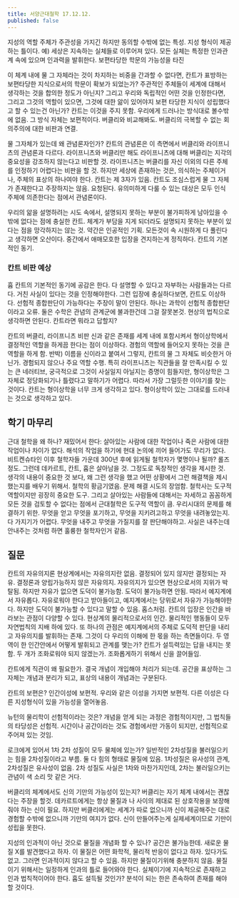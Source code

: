 ```yaml
---
title: 서양근대철학 17.12.12.
published: false
---
```


지성의 역할
주체가 주관성을 가지긴 하지만 동의할 수밖에 없는 특성. 지성 형식이 제공하는 틀이다.
예) 세상은 지속하는 실체들로 이루어져 있다. 모든 실체는 특정한 인과관계 속에 있으며 인과력을 발휘한다.
보편타당한 학문의 가능성을 타진

이 체계 내에 물 그 자체라는 것이 차지하는 비중을 간과할 수 없다면, 칸트가 표방하는 보편타당한 지식으로서의 학문이 확보가 되었는가? 주관적인 주체들이 세계에 대해서 생각하는 것을 합의한 정도가 아닌지?
그리고 우리와 독립적인 어떤 것을 인정한다면, 그리고 그것의 역할이 있으면, 그것에 대한 앎이 있어야지 보편 타당한 지식이 성립했다고 할 수 있는건 아닌가? 칸트는 이것을 주지 못함. 우리에게 드러나는 방식대로 볼수밖에 없음. 그 방식 자체는 보편적이다. 버클리와 비교해봐도. 버클리의 극복할 수 없는 회의주의에 대한 비판과 연결.

물 그자체가 있는데 왜 관념론자인가? 칸트의 관념론은 이 측면에서 버클리와 라이프니츠의 관념론과 다르다. 라이프니츠와 버클리만 해도 라이프니츠에 대해 버클리는 지각의 중요성을 강조하지 않는다고 비판할 것. 라이프니츠는 버클리를 자신 이외의 다른 주체를 인정하기 어렵다는 비판을 할 것. 하지만 세상에 존재하는 것은, 의식하는 주체이거나, 주체의 표상의 하나여야 한다. 칸트는 제 3자가 있음.
칸트도 조심스럽게 물 그 자체가 존재한다고 주장하지는 않음. 요청된다. 유의미하게 다룰 수 있는 대상은 모두 인식 주체에 의존한다는 점에서 관념론이다.

우리의 앎을 설명하려는 시도 속에서, 설명되지 못하는 부분이 불가피하게 남아있을 수밖에 없다는 점에 충실한 칸트. 체계가 부담을 지게 되더라도 설명되지 못하는 부분이 있다는 점을 망각하지는 않는 것. 약간은 인공적인 기획. 모든것이 속 시원하게 다 풀린다고 생각하면 오산이다. 중간에서 애매모호한 입장을 견지하는게 정직하다. 칸트의 기본적인 동기.

### 칸트 비판 예상
흄
칸트의 기본적인 동기에 공감은 한다. 다 설명할 수 있다고 자부하는 사람들과는 다르다. 거친 사실이 있다는 것을 인정해야한다.
그런 입장에 충실하다보면, 칸트도 이상하다. 선험적 종합판단이 가능하다는 주장이 말이 안된다. 하나는 과학이 선험적 종합판단이라고 오류. 둘은 수학은 관념의 관계군에 불과한건데 그걸 잘못본것. 현상의 법칙으로 생각하면 안된다.
칸트라면 뭐라고 답할지?

칸트의 버클리, 라이프니츠 비판
신과 같은 존재를 세계 내에 포함시켜서 형이상학에서 결정적인 역할을 하게끔 한다는 점이 이상하다. 경험의 역할에 들어오지 못하는 것을 큰 역할을 하게 함.
반박) 이름을 신이라고 붙여서 그렇지, 칸트의 물 그 자체도 비슷한거 아닌가. 경험되지 않으나 주요 역할 수행.
특히 라이프니츠는 직관들을 잘 만족시킬 수 있는 큰 네러티브, 궁극적으로 그것이 사실일지 아닐지는 증명이 힘들지만, 형이상학은 그 자체로 정당화되기나 틀렸다고 말하기가 어렵다. 따라서 가장 그럴듯한 이야기를 찾는 것이다. 칸트는 형이상학을 너무 크게 생각하고 있다. 형이상학이 있는 그대로를 드러내는 것으로 생각하고 있다.

## 학기 마무리
근대 철학을 왜 하나?
재밌어서 한다: 살아있는 사람에 대한 작업이나 죽은 사람에 대한 작업이나 차이가 없다. 해석의 작업을 하기에 현대 논의에 끼어 들어가도 무리가 없다.
비트켄슈타인 이후 철학자들 가운데 300년 후에 읽게될 철학자가 몇명이나 될까? 롤즈 정도. 그런데 데카르트, 칸트, 흄은 살아남을 것. 그정도로 독창적인 생각을 제시한 것. 생각의 내용이 중요한 것 보다, 왜 그런 생각을 했고 어떤 상황에서 그런 해결책을 제시했는지를 배우기 위해서. 철학의 황금기였음. 문제 해결 시도의 장엄함. 철학사는 도구적 역할이지만 굉장히 중요한 도구. 그리고 살아있는 사람들에 대해서는 자세하고 꼼꼼하게 모든 것을 검토할 수 없다는 점에서 근대철학은 도구적 역할이 큼. 우리시대의 문제를 해결하기 위한.
무엇을 얻고 무엇을 포기하고, 무엇을 지키려고하고 무엇을 내려놓았는지. 다 가지기가 어렵다. 무엇을 내주고 무엇을 가질지를 잘 판단해야하고. 사실은 내주는데 안내주는 것처럼 하면 훌륭한 철학자인거 같음.

## 질문
칸트의 자유의지론
현상계에서는 자유의지란 없음. 결정되어 있지 않지만 결정되는 자유. 결정론과 양립가능하지 않은 자유의지. 자유의지가 있으면 현상으로서의 지위가 박탈됨.
하지만 자유가 없으면 도덕이 불가능함. 도덕이 불가능하면 안됨. 따라서 예지계에서 자유롭다. 자유로워야 한다고 받아들이고, 예지계에서는 당위로서 자유가 가능해야한다.
하지만 도덕이 불가능할 수 있다고 말할 수 있음. 홉스처럼.
칸트의 입장은 인간을 바라보는 관점이 다양할 수 있다. 현상계의 물리적으로서의 인간. 물리적인 행동들이 모두 자연법칙의 지배 하에 있다. 또 하나의 관점은 예지계에서의 주체로 도덕적 판단을 내리고 자유의지를 발휘하는 존재. 그것이 다 우리의 이해에 한 몫을 하는 측면들이다.
두 영역이 한 인간안에서 어떻게 발휘되고 관계를 맺는가? 칸트가 설득력있는 답을 내지는 못함. 두 개가 조화로워야 되지 않겠는가. 조화롭게하기 위해서 신을 끌어들임.

칸트에게 직관이 왜 필요한가. 결국 개념이 개입해야 처리가 되는데.
공간을 표상하는 그 자체는 개념과 분리가 되고, 표상의 내용이 개념과는 구분된다.

칸트의 보편은?
인간이성에 보편적. 우리와 같은 이성을 가지면 보편적. 다른 이성은 다른 지성형식이 있을 가능성을 열어놓음.

뉴턴의 물리학이 선험적이라는 것은?
개념을 얻게 되는 과정은 경험적이지만, 그 법칙들의 타당성은 선험적. 시간이나 공간이라는 것도 경험에서만 가동이 되지만, 선험적으로 주어져 있는 것임.

로크에게 있어서 1차 2차 성질이 모두 물체에 있는가?
일반적인 2차성질을 불러일으키는 힘을 2차성질이라고 부름. 둘 다 힘의 형태로 물질에 있음. 1차성질은 유사성의 관계, 2차성질은 유사성이 없음. 2차 성질도 사실은 1차와 마찬가지인데, 2차는 불러일으키는 관념이 색 소리 맛 같은 거다.

버클리의 체계에서도 신의 기만의 가능성이 있는지?
버클리는 자기 체계 내에서는 괜찮다는 주장을 할것. 데카르트에게는 항상 물질과 나 사이의 제대로 된 상호작용을 보장해줘야 하는 신이 필요. 하지만 버클리에게는 세계가 따로 없으니까 신이 제공해주는 대로 경험할 수밖에 없으니까 기만의 여지가 없다. 신이 만들어주는게 실제세계이므로 기만이 성립을 못한다.

지성의 인과적이 아닌 것으로 물질을 개념화 할 수 있나? 공간은 불가능한데.
새로운 물질 X를 발견했다고 하자. 이 물질은 어떤 화학적, 물리적 반응이 없다고 하자. 있다가도 없고. 그러면 인과적이지 않다고 할 수 있음. 하지만 물질이기위해 충분하지 않음. 물질이기 위해서는 일정하게 인과의 틀로 들어와야 한다. 실체이기에 지속적으로 존재하고 인과 법칙적이어야 한다.
흄도 설득될 것인가? 분석이 되는 한은 존속하여 존재를 해야 할 것이다.
